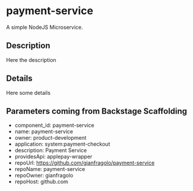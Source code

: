 # payment-service

A simple NodeJS Microservice.

## Description

Here the description

## Details

Here some details

## Parameters coming from Backstage Scaffolding

* component_id: payment-service
* name: payment-service
* owner: product-development
* application: system:payment-checkout
* description: Payment Service
* providesApi: applepay-wrapper
* repoUrl: https://github.com/gianfragolo/payment-service
* repoName: payment-service
* repoOwner: gianfragolo
* repoHost: github.com
